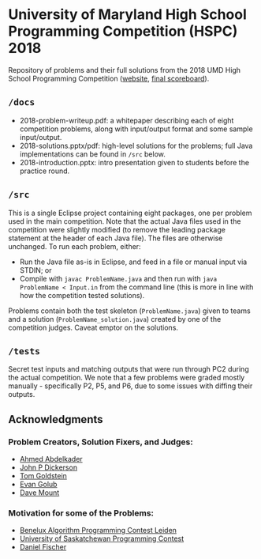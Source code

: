 # University of Maryland High School Programming Competition (HSPC) 2018
Repository of problems and their full solutions from the 2018 UMD High School Programming Competition ([website](http://www.cs.umd.edu/Outreach/hsContest18/), [final scoreboard](http://contest.cs.umd.edu/hscontest/summary.html)).  

## `/docs`
* 2018-problem-writeup.pdf: a whitepaper describing each of eight competition problems, along with input/output format and some sample input/output.
* 2018-solutions.pptx/pdf: high-level solutions for the problems; full Java implementations can be found in `/src` below.
* 2018-introduction.pptx: intro presentation given to students before the practice round.


## `/src`
This is a single Eclipse project containing eight packages, one per problem used in the main competition.  Note that the actual Java files used in the competition were slightly modified (to remove the leading package statement at the header of each Java file).  The files are otherwise unchanged.  To run each problem, either:

* Run the Java file as-is in Eclipse, and feed in a file or manual input via STDIN; or
* Compile with `javac ProblemName.java` and then run with `java ProblemName < Input.in` from the command line (this is more in line with how the competition tested solutions).

Problems contain both the test skeleton (`ProblemName.java`) given to teams and a solution (`ProblemName_solution.java`) created by one of the competition judges.  Caveat emptor on the solutions.

## `/tests`
Secret test inputs and matching outputs that were run through PC2 during the actual competition.  We note that a few problems were graded mostly manually - specifically P2, P5, and P6, due to some issues with diffing their outputs.

## Acknowledgments
### Problem Creators, Solution Fixers, and Judges:

* [Ahmed Abdelkader](http://www.cs.umd.edu/~akader/)
* [John P Dickerson](http://jpdickerson.com/)
* [Tom Goldstein](https://www.cs.umd.edu/~tomg/)
* [Evan Golub](http://www.cs.umd.edu/~egolub/professional.shtml)
* [Dave Mount](https://www.cs.umd.edu/users/mount/)

### Motivation for some of the Problems:

* [Benelux Algorithm Programming Contest Leiden](http://2010.bapc.eu/)
* [University of Saskatchewan Programming Contest](http://programmingcontest.usask.ca/)
* [Daniel Fischer](https://stackoverflow.com/questions/9625663/calculating-and-printing-the-nth-prime-number)
